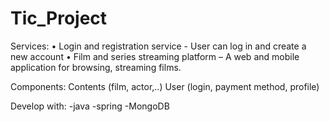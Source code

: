 # Tic_Project

Services:
•	 Login and registration service - User can log in and create a new account
•	Film and series streaming platform – A web and mobile application for browsing, streaming films.

Components:
Contents (film, actor,..)
User (login, payment method, profile)

Develop with:
 -java
-spring
-MongoDB
